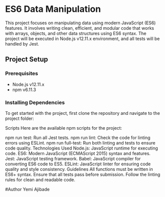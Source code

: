 # ES6 Data Manipulation

This project focuses on manipulating data using modern JavaScript (ES6) features. It involves writing clean, efficient, and modular code that works with arrays, objects, and other data structures using ES6 syntax. The project will be executed in Node.js v12.11.x environment, and all tests will be handled by Jest.

## Project Setup

### Prerequisites
- Node.js v12.11.x
- npm v6.11.3

### Installing Dependencies

To get started with the project, first clone the repository and navigate to the project folder:

Scripts
Here are the available npm scripts for the project:

npm run test: Run all Jest tests.
npm run lint: Check the code for linting errors using ESLint.
npm run full-test: Run both linting and tests to ensure code quality.
Technologies Used
Node.js: JavaScript runtime for executing code.
ES6: Modern JavaScript (ECMAScript 2015) syntax and features.
Jest: JavaScript testing framework.
Babel: JavaScript compiler for converting ES6 code to ES5.
ESLint: JavaScript linter for ensuring code quality and style consistency.
Guidelines
All functions must be written in ES6+ syntax.
Ensure that all tests pass before submission.
Follow the linting rules for clean and readable code.

#Author
Yemi Ajibade
